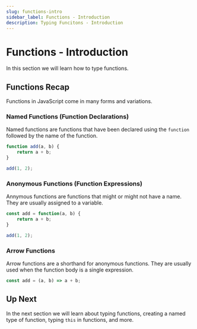 ```yaml
---
slug: functions-intro
sidebar_label: Functions - Introduction
description: Typing Funcitons - Introduction
---
```


# Functions - Introduction

In this section we will learn how to type functions.   



## Functions Recap

Functions in JavaScript come in many forms and variations.

### Named Functions (Function Declarations)
Named functions are functions that have been declared using the `function` followed by the name of the function.

```ts
function add(a, b) {
    return a + b;
}

add(1, 2);
```

### Anonymous Functions (Function Expressions)

Annymous functions are functions that might or might not have a name. They are usually assigned to a variable.

```ts
const add = function(a, b) {
    return a + b;
}

add(1, 2);
```

### Arrow Functions

Arrow functions are a shorthand for anonymous functions. They are usually used when the function body is a single expression.

```ts
const add = (a, b) => a + b;
```


## Up Next

In the next section we will learn about typing functions, creating a named type of function, typing `this` in functions, and more.